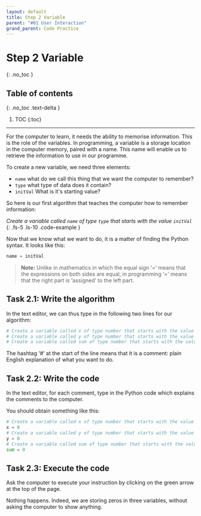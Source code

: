 ```yaml
---
layout: default
title: Step 2 Variable
parent: "#01 User Interaction"
grand_parent: Code Practice
---
```


# Step 2 Variable
{: .no_toc }

## Table of contents
{: .no_toc .text-delta }

1. TOC
{:toc}

---

For the computer to learn, it needs the ability to memorise information. This is the role of the variables. In programming, a variable is a storage location in the computer memory, paired with a name. This name will enable us to retrieve the information to use in our programme.

To create a new variable, we need three elements:
* `name` what do we call this thing that we want the computer to remember?
* `type` what type of data does it contain?
* `initVal` What is it's starting value?

So here is our first algorithm that teaches the computer how to remember information:

_Create a variable called `name` of type `type` that starts with the value `initVal`_
{: .fs-5 .ls-10 .code-example }

Now that we know what we want to do, it is a matter of finding the Python syntax. It looks like this:

```python
name = initVal
```

>**Note:** Unlike in mathematics in which the equal sign ‘=’ means that the expressions on both sides are equal, in programming ‘=’ means that the right part is ‘assigned’ to the left part.

## Task 2.1: Write the algorithm

In the text editor, we can thus type in the following two lines for our algorithm:

```python
# Create a variable called x of type number that starts with the value 0
# Create a variable called y of type number that starts with the value 0
# Create a variable called sum of type number that starts with the value 0
```

The hashtag ‘#’ at the start of the line means that it is a comment: plain English explanation of what you want to do.

## Task 2.2: Write the code

In the text editor, for each comment, type in the Python code which explains the comments to the computer.

You should obtain something like this:

```python
# Create a variable called x of type number that starts with the value 0
x = 0
# Create a variable called y of type number that starts with the value 0
y = 0
# Create a variable called sum of type number that starts with the value 0
sum = 0
```

## Task 2.3: Execute the code

Ask the computer to execute your instruction by clicking on the green arrow at the top of the page.

Nothing happens. Indeed, we are storing zeros in three variables, without asking the computer to show anything.

